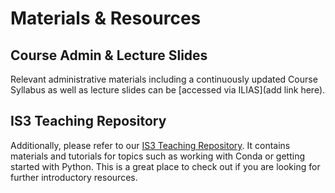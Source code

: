 # Materials & Resources

## Course Admin & Lecture Slides

Relevant administrative materials including a continuously updated Course Syllabus as well as lecture slides can be [accessed via ILIAS](add link here).

## IS3 Teaching Repository
Additionally, please refer to our [IS3 Teaching Repository](https://github.com/IS3UniCologne/teaching-material). It contains materials and tutorials for topics such as working with Conda or getting started with Python. This is a great place to check out if you are looking for further introductory resources.
